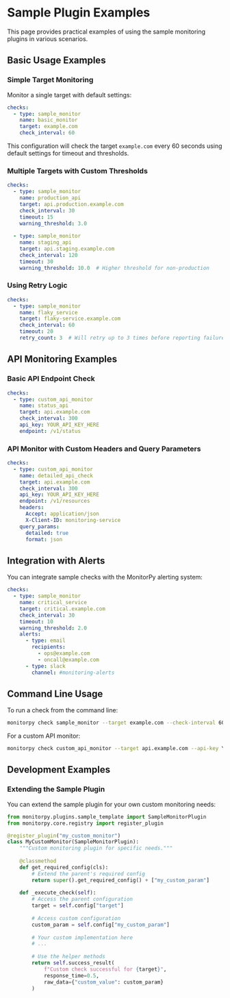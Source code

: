 # Sample Plugin Examples

This page provides practical examples of using the sample monitoring plugins in various scenarios.

## Basic Usage Examples

### Simple Target Monitoring

Monitor a single target with default settings:

```yaml
checks:
  - type: sample_monitor
    name: basic_monitor
    target: example.com
    check_interval: 60
```

This configuration will check the target `example.com` every 60 seconds using default settings for timeout and thresholds.

### Multiple Targets with Custom Thresholds

```yaml
checks:
  - type: sample_monitor
    name: production_api
    target: api.production.example.com
    check_interval: 30
    timeout: 15
    warning_threshold: 3.0
    
  - type: sample_monitor
    name: staging_api
    target: api.staging.example.com
    check_interval: 120
    timeout: 30
    warning_threshold: 10.0  # Higher threshold for non-production
```

### Using Retry Logic

```yaml
checks:
  - type: sample_monitor
    name: flaky_service
    target: flaky-service.example.com
    check_interval: 60
    timeout: 20
    retry_count: 3  # Will retry up to 3 times before reporting failure
```

## API Monitoring Examples

### Basic API Endpoint Check

```yaml
checks:
  - type: custom_api_monitor
    name: status_api
    target: api.example.com
    check_interval: 300
    api_key: YOUR_API_KEY_HERE
    endpoint: /v1/status
```

### API Monitor with Custom Headers and Query Parameters

```yaml
checks:
  - type: custom_api_monitor
    name: detailed_api_check
    target: api.example.com
    check_interval: 300
    api_key: YOUR_API_KEY_HERE
    endpoint: /v1/resources
    headers:
      Accept: application/json
      X-Client-ID: monitoring-service
    query_params:
      detailed: true
      format: json
```

## Integration with Alerts

You can integrate sample checks with the MonitorPy alerting system:

```yaml
checks:
  - type: sample_monitor
    name: critical_service
    target: critical.example.com
    check_interval: 30
    timeout: 10
    warning_threshold: 2.0
    alerts:
      - type: email
        recipients: 
          - ops@example.com
          - oncall@example.com
      - type: slack
        channel: #monitoring-alerts
```

## Command Line Usage

To run a check from the command line:

```bash
monitorpy check sample_monitor --target example.com --check-interval 60
```

For a custom API monitor:

```bash
monitorpy check custom_api_monitor --target api.example.com --api-key YOUR_KEY --endpoint /status
```

## Development Examples

### Extending the Sample Plugin

You can extend the sample plugin for your own custom monitoring needs:

```python
from monitorpy.plugins.sample_template import SampleMonitorPlugin
from monitorpy.core.registry import register_plugin

@register_plugin("my_custom_monitor")
class MyCustomMonitor(SampleMonitorPlugin):
    """Custom monitoring plugin for specific needs."""
    
    @classmethod
    def get_required_config(cls):
        # Extend the parent's required config
        return super().get_required_config() + ["my_custom_param"]
    
    def _execute_check(self):
        # Access the parent configuration
        target = self.config["target"]
        
        # Access custom configuration
        custom_param = self.config["my_custom_param"]
        
        # Your custom implementation here
        # ...
        
        # Use the helper methods
        return self.success_result(
            f"Custom check successful for {target}",
            response_time=0.5,
            raw_data={"custom_value": custom_param}
        )
```